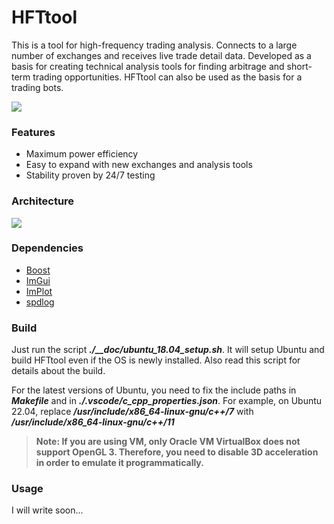# HFTtool

This is a tool for high-frequency trading analysis. Connects to a large number of exchanges and receives live trade detail data. Developed as a basis for creating technical analysis tools for finding arbitrage and short-term trading opportunities. HFTtool can also be used as the basis for a trading bots.

<img src="https://github.com/xazov/HFTtool/blob/main/__doc/HFTtool.gif">

### Features

- Maximum power efficiency
- Easy to expand with new exchanges and analysis tools
- Stability proven by 24/7 testing

### Architecture

<img src="https://github.com/xazov/HFTtool/blob/main/__doc/HFTtool.png">

### Dependencies

- [Boost](https://github.com/boostorg/boost)
- [ImGui](https://github.com/ocornut/imgui)
- [ImPlot](https://github.com/epezent/implot)
- [spdlog](https://github.com/gabime/spdlog)

### Build

Just run the script **_./\_\_doc/ubuntu_18.04_setup.sh_**. It will setup Ubuntu and build HFTtool even if the OS is newly installed. Also read this script for details about the build.

For the latest versions of Ubuntu, you need to fix the include paths in **_Makefile_** and in **_./.vscode/c_cpp_properties.json_**.
For example, on Ubuntu 22.04, replace **_/usr/include/x86_64-linux-gnu/c++/7_** with **_/usr/include/x86_64-linux-gnu/c++/11_**

> **Note: If you are using VM, only Oracle VM VirtualBox does not support OpenGL 3. Therefore, you need to disable 3D acceleration in order to emulate it programmatically.**

### Usage

I will write soon...
